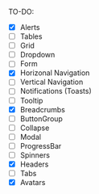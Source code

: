 TO-DO:

- [x] Alerts
- [ ] Tables
- [ ] Grid
- [ ] Dropdown
- [ ] Form
- [x] Horizonal Navigation
- [ ] Vertical Navigation
- [ ] Notifications (Toasts)
- [ ] Tooltip
- [x] Breadcrumbs
- [ ] ButtonGroup
- [ ] Collapse
- [ ] Modal
- [ ] ProgressBar
- [ ] Spinners
- [x] Headers
- [ ] Tabs
- [x] Avatars
